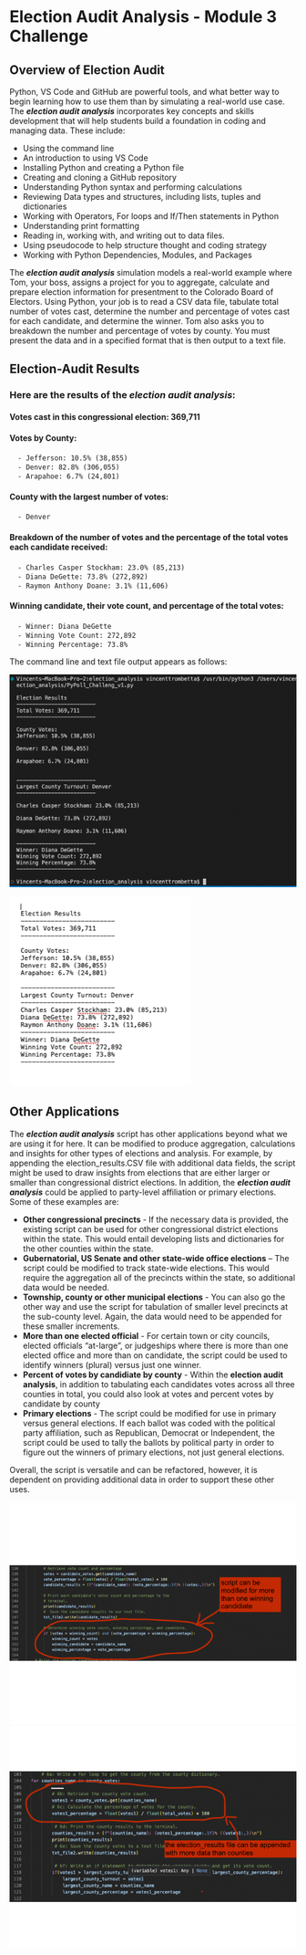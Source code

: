 # Election Audit Analysis - Module 3 Challenge
## Overview of Election Audit

Python, VS Code and GitHub are powerful tools, and what better way to begin learning how to use them than by simulating a real-world use case. The ***election audit analysis*** incorporates key concepts and skills development that will help students build a foundation in coding and managing data. These include:

- Using the command line
- An introduction to using VS Code
- Installing Python and creating a Python file
- Creating and cloning a GitHub repository
- Understanding Python syntax and performing calculations
- Reviewing Data types and structures, including lists, tuples and dictionaries
- Working with Operators, For loops and If/Then statements in Python
- Understanding print formatting
- Reading in, working with, and writing out to data files.
- Using pseudocode to help structure thought and coding strategy
- Working with Python Dependencies, Modules, and Packages

The ***election audit analysis*** simulation models a real-world example where Tom, your boss, assigns a project for you to aggregate, calculate and prepare election information for presentment to the Colorado Board of Electors. Using Python, your job is to read a CSV data file, tabulate total number of votes cast, determine the number and percentage of votes cast for each candidate, and determine the winner. Tom also asks you to breakdown the number and percentage of votes by county. You must present the data and in a specified format that is then output to a text file.   

## Election-Audit Results 
### Here are the results of the ***election audit analysis***:

#### Votes cast in this congressional election: 369,711

#### Votes by County:
      - Jefferson: 10.5% (38,855)
      - Denver: 82.8% (306,055)
      - Arapahoe: 6.7% (24,801)

#### County with the largest number of votes:
      - Denver

#### Breakdown of the number of votes and the percentage of the total votes each candidate received:
      - Charles Casper Stockham: 23.0% (85,213)   
      - Diana DeGette: 73.8% (272,892)
      - Raymon Anthony Doane: 3.1% (11,606)
      
#### Winning candidate, their vote count, and percentage of the total votes:
      - Winner: Diana DeGette
      - Winning Vote Count: 272,892
      - Winning Percentage: 73.8%

The command line and text file output appears as follows:

![command line output](https://github.com/vjtrom/election_analysis/blob/main/resources/Screen%20Shot%204.png)

![text file output](https://github.com/vjtrom/election_analysis/blob/main/resources/Screen%20Shot%203.png)

## Other Applications

The ***election audit analysis*** script has other applications beyond what we are using it for here. It can be modified to produce aggregation, calculations and insights for other types of elections and analysis. For example, by appending the election_results.CSV file with additional data fields, the script might be used to draw insights from elections that are either larger or smaller than congressional district elections. In addition, the ***election audit analysis*** could be applied to party-level affiliation or primary elections. Some of these examples are:

- **Other congressional precincts** - If the necessary data is provided, the existing script can be used for other congressional district elections within the state. This would entail developing lists and dictionaries for the other counties within the state. 
- **Gubernatorial, US Senate and other state-wide office elections** – The script could be modified to track state-wide elections. This would require the aggregation all of the precincts within the state, so additional data would be needed. 
- **Township, county or other municipal elections** - You can also go the other way and use the script for tabulation of smaller level precincts at the sub-county level. Again, the data would need to be appended for these smaller increments. 
- **More than one elected official**  - For certain town or city councils, elected officials “at-large”, or judgeships where there is more than one elected office and more than on candidate, the script could be used to identify winners (plural) versus just one winner. 
- **Percent of votes by candidiate by county** - Within the **election audit analysis**, in addition to tabulating each candidates votes across all three counties in total, you could also look at votes and percent votes by candidate by county
- **Primary elections** - The script could be modified for use in primary versus general elections. If each ballot was coded with the political party affiliation, such as Republican, Democrat or Independent, the script could be used to tally the ballots by political party in order to figure out the winners of primary elections, not just general elections. 

Overall, the script is versatile and can be refactored, however, it is dependent on providing additional data in order to support these other uses.

![script mod 1](https://github.com/vjtrom/election_analysis/blob/main/resources/Screen%20shot%201a.png)
![script mod 2](https://github.com/vjtrom/election_analysis/blob/main/resources/Screen%20Shot%202a.png)
